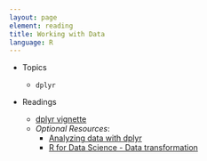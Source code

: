 ```yaml
---
layout: page
element: reading
title: Working with Data
language: R
---
```


* Topics

  * `dplyr`

* Readings

  * [dplyr vignette](https://cran.r-project.org/web/packages/dplyr/vignettes/dplyr.html)
  * *Optional Resources*: 
    * [Analyzing data with dplyr](http://www.datacarpentry.org/R-ecology-lesson/03-dplyr.html)
    * [R for Data Science - Data transformation](http://r4ds.had.co.nz/transform.html)
